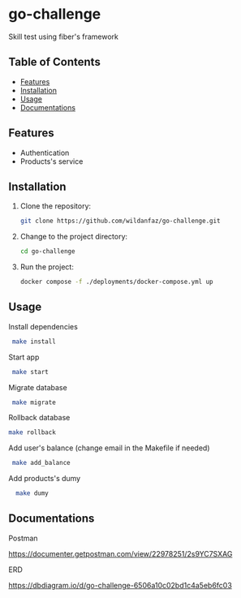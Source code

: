 # go-challenge

Skill test using fiber's framework

## Table of Contents

- [Features](#features)
- [Installation](#installation)
- [Usage](#usage)
- [Documentations](#documentations)

## Features

- Authentication
- Products's service

## Installation

1. Clone the repository:

   ```sh
   git clone https://github.com/wildanfaz/go-challenge.git
   ```

2. Change to the project directory:

   ```sh
   cd go-challenge
   ```

3. Run the project:

   ```sh
   docker compose -f ./deployments/docker-compose.yml up
   ```

## Usage

Install dependencies
  ```sh
   make install
   ```

Start app
  ```sh
   make start
   ```

Migrate database
  ```sh
   make migrate
   ```

Rollback database
  ```sh
  make rollback
   ```

Add user's balance (change email in the Makefile if needed)
  ```sh
   make add_balance
   ```

Add products's dumy
 ```sh
   make dumy
   ```

## Documentations

Postman

https://documenter.getpostman.com/view/22978251/2s9YC7SXAG

ERD

https://dbdiagram.io/d/go-challenge-6506a10c02bd1c4a5eb6fc03